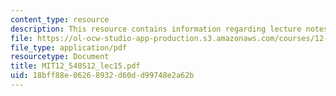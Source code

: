 ```yaml
---
content_type: resource
description: This resource contains information regarding lecture notes
file: https://ol-ocw-studio-app-production.s3.amazonaws.com/courses/12-540-principles-of-the-global-positioning-system-spring-2012/18bff88e06268932d60dd99748e2a62b_MIT12_540S12_lec15.pdf
file_type: application/pdf
resourcetype: Document
title: MIT12_540S12_lec15.pdf
uid: 18bff88e-0626-8932-d60d-d99748e2a62b
---
```

